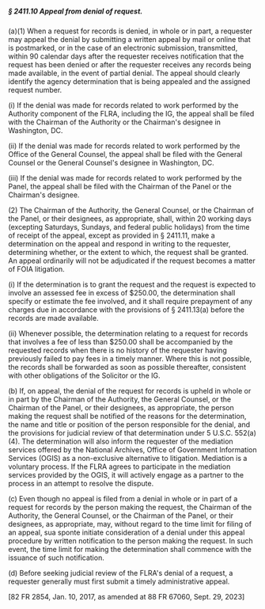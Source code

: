 ##### § 2411.10 Appeal from denial of request. #####

(a)(1) When a request for records is denied, in whole or in part, a requester may appeal the denial by submitting a written appeal by mail or online that is postmarked, or in the case of an electronic submission, transmitted, within 90 calendar days after the requester receives notification that the request has been denied or after the requester receives any records being made available, in the event of partial denial. The appeal should clearly identify the agency determination that is being appealed and the assigned request number.

(i) If the denial was made for records related to work performed by the Authority component of the FLRA, including the IG, the appeal shall be filed with the Chairman of the Authority or the Chairman's designee in Washington, DC.

(ii) If the denial was made for records related to work performed by the Office of the General Counsel, the appeal shall be filed with the General Counsel or the General Counsel's designee in Washington, DC.

(iii) If the denial was made for records related to work performed by the Panel, the appeal shall be filed with the Chairman of the Panel or the Chairman's designee.

(2) The Chairman of the Authority, the General Counsel, or the Chairman of the Panel, or their designees, as appropriate, shall, within 20 working days (excepting Saturdays, Sundays, and federal public holidays) from the time of receipt of the appeal, except as provided in § 2411.11, make a determination on the appeal and respond in writing to the requester, determining whether, or the extent to which, the request shall be granted. An appeal ordinarily will not be adjudicated if the request becomes a matter of FOIA litigation.

(i) If the determination is to grant the request and the request is expected to involve an assessed fee in excess of $250.00, the determination shall specify or estimate the fee involved, and it shall require prepayment of any charges due in accordance with the provisions of § 2411.13(a) before the records are made available.

(ii) Whenever possible, the determination relating to a request for records that involves a fee of less than $250.00 shall be accompanied by the requested records when there is no history of the requester having previously failed to pay fees in a timely manner. Where this is not possible, the records shall be forwarded as soon as possible thereafter, consistent with other obligations of the Solicitor or the IG.

(b) If, on appeal, the denial of the request for records is upheld in whole or in part by the Chairman of the Authority, the General Counsel, or the Chairman of the Panel, or their designees, as appropriate, the person making the request shall be notified of the reasons for the determination, the name and title or position of the person responsible for the denial, and the provisions for judicial review of that determination under 5 U.S.C. 552(a)(4). The determination will also inform the requester of the mediation services offered by the National Archives, Office of Government Information Services (OGIS) as a non-exclusive alternative to litigation. Mediation is a voluntary process. If the FLRA agrees to participate in the mediation services provided by the OGIS, it will actively engage as a partner to the process in an attempt to resolve the dispute.

(c) Even though no appeal is filed from a denial in whole or in part of a request for records by the person making the request, the Chairman of the Authority, the General Counsel, or the Chairman of the Panel, or their designees, as appropriate, may, without regard to the time limit for filing of an appeal, sua sponte initiate consideration of a denial under this appeal procedure by written notification to the person making the request. In such event, the time limit for making the determination shall commence with the issuance of such notification.

(d) Before seeking judicial review of the FLRA's denial of a request, a requester generally must first submit a timely administrative appeal.

[82 FR 2854, Jan. 10, 2017, as amended at 88 FR 67060, Sept. 29, 2023]